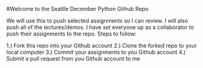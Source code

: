 #Welcome to the Seattle December Python Github Repo

We will use this to push selected assignments so I can review. I will also push all of the lectures/demos. I have set everyone up as a collaborator to push their assignments to the repo.  Steps to follow:

1.) Fork this repo into your Github account
2.) Clone the forked repo to your local computer
3.) Commit your assignments to you Github account
4.) Submit a pull request from you Github account to me
